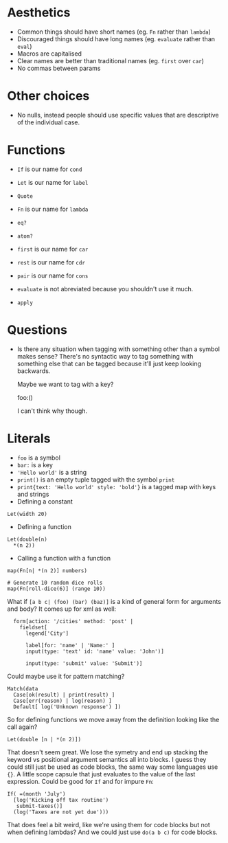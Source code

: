 # Aesthetics

* Common things should have short names (eg. `Fn` rather than `lambda`)
* Discouraged things should have long names (eg. `evaluate` rather than `eval`)
* Macros are capitalised
* Clear names are better than traditional names (eg. `first` over `car`)
* No commas between params

# Other choices

* No nulls, instead people should use specific values that are descriptive of the individual case.

# Functions

* `If` is our name for `cond`
* `Let` is our name for `label`
* `Quote`
* `Fn` is our name for `lambda`

* `eq?`

* `atom?`

* `first` is our name for `car`
* `rest` is our name for `cdr`
* `pair` is our name for `cons`

* `evaluate` is not abreviated because you shouldn't use it much.
* `apply`

# Questions

* Is there any situation when tagging with something other than a symbol makes sense?
  There's no syntactic way to tag something with something else that can be tagged because it'll just keep looking backwards.

  Maybe we want to tag with a key?

  foo:()

  I can't think why though.

# Literals

* `foo` is a symbol
* `bar:` is a key
* `'Hello world'` is a string
* `print()` is an empty tuple tagged with the symbol `print`
* `print{text: 'Hello world' style: 'bold'}` is a tagged map with keys and strings
* Defining a constant
```
Let(width 20)
```
* Defining a function
```
Let(double(n)
  *(n 2))
```

* Calling a function with a function

```
map(Fn[n| *(n 2)] numbers)
```

```
# Generate 10 random dice rolls
map(Fn[roll-dice(6)] (range 10))
```

What if `[a b c| (foo) (bar) (baz)]` is a kind of general form for arguments and body? It comes up for xml as well:

```
  form[action: '/cities' method: 'post' |
    fieldset[
      legend['City']

      label[for: 'name' | 'Name:' ]
      input(type: 'text' id: 'name' value: 'John')]

      input(type: 'submit' value: 'Submit')]
```

Could maybe use it for pattern matching?

```
Match(data
  Case[ok(result) | print(result) ]
  Case[err(reason) | log(reason) ]
  Default[ log('Unknown response') ])
```

So for defining functions we move away from the definition looking like the call again?

```
Let(double [n | *(n 2)])
```

That doesn't seem great. We lose the symetry and end up stacking the keyword vs positional argument semantics all into blocks. I guess they could still just be used as code blocks, the same way some languages use `{}`. A little scope capsule that just evaluates to the value of the last expression. Could be good for `If` and for impure `Fn`:

```
If( =(month 'July')
  [log('Kicking off tax routine')
   submit-taxes()]
  (log('Taxes are not yet due')))
```

That does feel a bit weird, like we're using them for code blocks but not when defining lambdas? And we could just use `do(a b c)` for code blocks.

